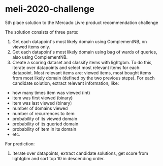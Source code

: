 # meli-2020-challenge
5th place solution to the Mercado Livre product recommendation challenge



The solution consists of three parts:
1) Get each datapoint's most likely domain using ComplementNB, on viewed items only.
2) Get each datapoint's most likely domain using bag of wards of queries, also using ComplementNB.
3) Create a scoring dataset and classify items with lightgbm. To do this, iterate over datapoints and select most relevant items for each datapoint. Most relevant items are:
viewed items, most bought items from most likely domain (defined by the two previous steps). For each candidate solution, extract relevant information, like:
 - how many times item was viewed (int)
 - item was first viewed (binary)
 - item was last viewed (binary)
 - number of domains viewed
 - number of recurrences to item
 - probability of its viewed domain
 - probability of its queried domain
 - probability of item in its domain
 - etc.
 
 For prediction:
 1) Iterate over datapoints, extract candidate solutions, get score from lightgbm and sort top 10 in descending order.
